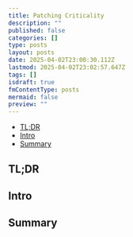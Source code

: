 ```yaml
---
title: Patching Criticality
description: ""
published: false
categories: []
type: posts
layout: posts
date: 2025-04-02T23:00:30.112Z
lastmod: 2025-04-02T23:02:57.647Z
tags: []
isdraft: true
fmContentType: posts
mermaid: false
preview: ""
---
```


<!--- cSpell:disable --->
* [TL;DR](#tldr)
* [Intro](#intro)
* [Summary](#summary)
<!--- cSpell:enable --->

<!---

How is a critical patch defined? 
- CVSS? 
- Vendor Rating(s): Debian Urgency, MS ???
- 3rd Party Ratings?
- Why are mitigations so hard to verify?
- What do we do when we see conflicting statements
  - debian/ubuntu changelog urgency vs ubuntu priority?

-->

## TL;DR

## Intro

## Summary
